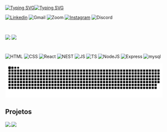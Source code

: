 [![Typing SVG](https://readme-typing-svg.demolab.com?font=Fira+Code&size=40&duration=1500&pause=1000&color=9745F5&center=false&vCenter=true&random=false&width=650&height=65&lines=Hello%2C+my+name+is+Vinicios+++++++++++++++++++++;I'm+18+years+old;I'm+Full-Stack+Developer;I'm+from+Brazil)](https://git.io/typing-svg)[![Typing SVG](https://readme-typing-svg.demolab.com?font=Fira+Code&pause=1000&duration=8000&color=9745F5&center=false&vCenter=true&random=false&width=650&height=65&lines=My+favorite+color+is+PURPLE)](https://git.io/typing-svg)


[![Linkedin](https://img.shields.io/badge/LinkedIn-0077B5?style=for-the-badge&logo=linkedin&logoColor=white)](https://www.linkedin.com/in/viniom/)
![Gmail](https://img.shields.io/badge/Gmail-D14836?style=for-the-badge&logo=gmail&logoColor=white)
![Zoom](https://img.shields.io/badge/Zoom-2D8CFF?style=for-the-badge&logo=zoom&logoColor=white)
[![Instagram](https://img.shields.io/badge/Instagram-E4405F?style=for-the-badge&logo=instagram&logoColor=white)](https://www.instagram.com/v1ni.kk/)
![Discord](https://img.shields.io/badge/Discord-%235865F2.svg?style=for-the-badge&logo=discord&logoColor=white)

</br>
<p>
<img align="center" width="430em" src="https://github-readme-stats.vercel.app/api?username=ViniOM&hide=contribs&theme=midnight-purple"/>
<img align="center" width=297em" src="https://github-readme-stats.vercel.app/api/top-langs/?username=ViniOM&layout=compact&theme=midnight-purple"/>
</p>

</br>

![HTML](https://img.shields.io/badge/HTML5-E34F26?style=for-the-badge&logo=html5&logoColor=white)
![CSS](https://img.shields.io/badge/CSS3-1572B6?style=for-the-badge&logo=css3&logoColor=white)
![React](https://img.shields.io/badge/React-20232A?style=for-the-badge&logo=react&logoColor=61DAFB)
![NEST](https://img.shields.io/badge/nestjs-E0234E?style=for-the-badge&logo=nestjs&logoColor=white)
![JS](https://img.shields.io/badge/JavaScript-F7DF1E?style=for-the-badge&logo=javascript&logoColor=black)
![TS](https://img.shields.io/badge/TypeScript-007ACC?style=for-the-badge&logo=typescript&logoColor=white)
![NodeJS](https://img.shields.io/badge/Node.js-43853D?style=for-the-badge&logo=node.js&logoColor=white)
![Express](https://img.shields.io/badge/Express.js-F7DF1E?style=for-the-badge)
![mysql](https://img.shields.io/badge/MySQL-015B85?style=for-the-badge&logo=mysql&logoColor=white)
<div>
  <picture>
    <source media="(prefers-color-scheme: dark)" srcset="https://raw.githubusercontent.com/ViniOM/ViniOM/output/github-contribution-grid-snake-dark.svg">
    <source media="(prefers-color-scheme: light)" srcset="https://raw.githubusercontent.com/ViniOM/ViniOM/output/github-contribution-grid-snake.svg">
    <img alt="github contribution grid snake animation" src="https://raw.githubusercontent.com/ViniOM/ViniOM/output/github-contribution-grid-snake.svg">
  </picture>
</div>

## Projetos

  <a href="https://github.com/ViniOM/projeto_final_bloco_01">
  <img align="center" width="340em" src="https://github-readme-stats.vercel.app/api/pin/?username=ViniOM&repo=projeto_final_bloco_01&theme=midnight-purple" />
</a>
<a href="https://paleteria-elgeladon.vercel.app/">
  <img align="center" width="397em" src="https://github-readme-stats.vercel.app/api/pin/?username=ViniOM&repo=Paleteria&theme=midnight-purple" />
</a>


